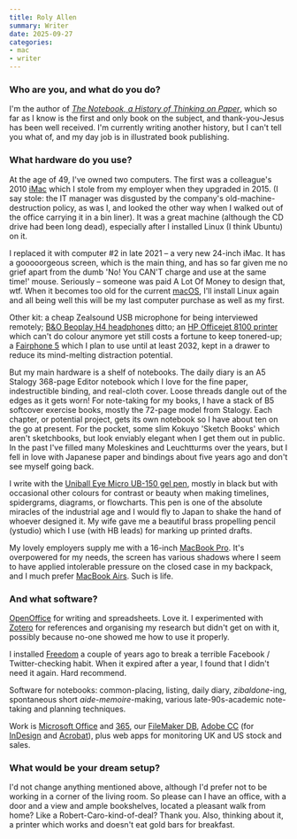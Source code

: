```yaml
---
title: Roly Allen
summary: Writer
date: 2025-09-27
categories:
- mac
- writer
---
```


### Who are you, and what do you do?

I'm the author of [_The Notebook, a History of Thinking on Paper_](https://roland-allen.com/ "Roly's website, including information about The Notebook."), which so far as I know is the first and only book on the subject, and thank-you-Jesus has been well received. I'm currently writing another history, but I can't tell you what of, and my day job is in illustrated book publishing.

### What hardware do you use?

At the age of 49, I've owned two computers. The first was a colleague's 2010 [iMac][] which I stole from my employer when they upgraded in 2015. (I say stole: the IT manager was disgusted by the company's old-machine-destruction policy, as was I, and looked the other way when I walked out of the office carrying it in a bin liner). It was a great machine (although the CD drive had been long dead), especially after I installed Linux (I think Ubuntu) on it.
 
I replaced it with computer #2 in late 2021 – a very new 24-inch iMac. It has a gooooorgeous screen, which is the main thing, and has so far given me no grief apart from the dumb 'No! You CAN'T charge and use at the same time!' mouse. Seriously – someone was paid A Lot Of Money to design that, wtf. When it becomes too old for the current [macOS][], I'll install Linux again and all being well this will be my last computer purchase as well as my first.
 
Other kit: a cheap Zealsound USB microphone for being interviewed remotely; [B&O Beoplay H4 headphones][beoplay-h4] ditto; an [HP Officejet 8100 printer][officejet-pro-8100] which can't do colour anymore yet still costs a fortune to keep tonered-up; a [Fairphone 5][fairphone-5] which I plan to use until at least 2032, kept in a drawer to reduce its mind-melting distraction potential.
 
But my main hardware is a shelf of notebooks. The daily diary is an A5 Stalogy 368-page Editor notebook which I love for the fine paper, indestructible binding, and real-cloth cover. Loose threads dangle out of the edges as it gets worn! For note-taking for my books, I have a stack of B5 softcover exercise books, mostly the 72-page model from Stalogy. Each chapter, or potential project, gets its own notebook so I have about ten on the go at present. For the pocket, some slim Kokuyo 'Sketch Books' which aren't sketchbooks, but look enviably elegant when I get them out in public. In the past I've filled many Moleskines and Leuchtturms over the years, but I fell in love with Japanese paper and bindings about five years ago and don't see myself going back.
 
I write with the [Uniball Eye Micro UB-150 gel pen][eye-micro-ub-150], mostly in black but with occasional other colours for contrast or beauty when making timelines, spidergrams, diagrams, or flowcharts. This pen is one of the absolute miracles of the industrial age and I would fly to Japan to shake the hand of whoever designed it. My wife gave me a beautiful brass propelling pencil (ystudio) which I use (with HB leads) for marking up printed drafts.
 
My lovely employers supply me with a 16-inch [MacBook Pro][macbook-pro]. It's overpowered for my needs, the screen has various shadows where I seem to have applied intolerable pressure on the closed case in my backpack, and I much prefer [MacBook Airs][macbook-air]. Such is life.

### And what software?

[OpenOffice][] for writing and spreadsheets. Love it. I experimented with [Zotero][] for references and organising my research but didn't get on with it, possibly because no-one showed me how to use it properly.
 
I installed [Freedom][] a couple of years ago to break a terrible Facebook / Twitter-checking habit. When it expired after a year, I found that I didn't need it again. Hard recommend.
 
Software for notebooks: common-placing, listing, daily diary, _zibaldone_-ing, spontaneous short _aide-memoire_-making, various late-90s-academic note-taking and planning techniques.
 
Work is [Microsoft Office][office] and [365][office-365], our [FileMaker DB][filemaker-pro], [Adobe CC][creative-cloud] (for [InDesign][] and [Acrobat][]), plus web apps for monitoring UK and US stock and sales.

### What would be your dream setup?

I'd not change anything mentioned above, although I'd prefer not to be working in a corner of the living room. So please can I have an office, with a door and a view and ample bookshelves, located a pleasant walk from home? Like a Robert-Caro-kind-of-deal? Thank you. Also, thinking about it, a printer which works and doesn't eat gold bars for breakfast.

[acrobat]: https://www.adobe.com/acrobat.html "Software for creating and editing PDF documents."
[beoplay-h4]: https://www.bang-olufsen.com/en/us/headphones/beoplay-h4 "On-ear headphones."
[creative-cloud]: https://www.adobe.com/creativecloud.html "A subscription service for Adobe's creative suite."
[eye-micro-ub-150]: https://uniball.co.uk/brands/eye/uni-ball-eye-micro-ub-150/ "A pen."
[fairphone-5]: https://en.wikipedia.org/wiki/Fairphone_5 "A 6.46 inch Android smartphone."
[filemaker-pro]: http://web.archive.org/web/20230317135854/https://www.claris.com/filemaker/pro/ "A database application."
[freedom]: https://freedom.to/ "Productivity software that locks you away from the Internet."
[imac]: https://www.apple.com/imac-24/ "An all-in-one computer."
[indesign]: https://www.adobe.com/products/indesign.html "A desktop/web publishing application."
[macbook-air]: https://www.apple.com/macbook-air/ "A very thin laptop."
[macbook-pro]: https://www.apple.com/macbook-pro/ "A laptop."
[macos]: https://en.wikipedia.org/wiki/MacOS "An operating system for Mac hardware."
[office-365]: https://en.wikipedia.org/wiki/Office_365 "A hosted office suite."
[office]: https://www.microsoft.com/en-us/microsoft-365 "An office productivity suite."
[officejet-pro-8100]: http://web.archive.org/web/20230706203032/https://www.hp.com/us-en/shop/pdp/hp-officejet-pro-8100-eprinter---n811a-n811d "A printer."
[openoffice]: http://www.openoffice.org/ "An open-source office suite."
[zotero]: https://www.zotero.org/ "A research tool."

